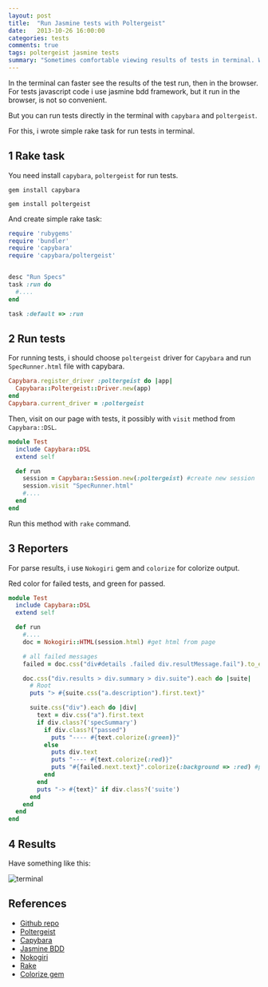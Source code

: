 ```yaml
---
layout: post
title:  "Run Jasmine tests with Poltergeist"
date:   2013-10-26 16:00:00
categories: tests
comments: true
tags: poltergeist jasmine tests
summary: "Sometimes comfortable viewing results of tests in terminal. With poltergeist driver it easy." 
---
```


In the terminal can faster see the results of the test run, then in the browser. For tests javascript code i use jasmine bdd framework, but it run in the browser, is not so convenient.

But you can run tests directly in the terminal with `capybara` and `poltergeist`. 

For this, i wrote simple rake task for run tests in terminal.

1 Rake task
-------------------------

You need install `capybara`, `poltergeist` for run tests.

```
gem install capybara
```

```
gem install poltergeist
```

And create simple rake task:

```ruby
require 'rubygems'
require 'bundler'
require 'capybara'
require 'capybara/poltergeist'


desc "Run Specs"
task :run do 
  #....
end

task :default => :run
```

2 Run tests
---------------

For running tests, i should choose `poltergeist` driver for `Capybara` and run `SpecRunner.html` file with capybara.

```ruby
Capybara.register_driver :poltergeist do |app|
  Capybara::Poltergeist::Driver.new(app)
end
Capybara.current_driver = :poltergeist
```

Then, visit on our page with tests, it possibly with `visit` method from `Capybara::DSL`.

```ruby
module Test
  include Capybara::DSL
  extend self

  def run
    session = Capybara::Session.new(:poltergeist) #create new session
    session.visit "SpecRunner.html"
    #....
  end
end
```

Run this method with `rake` command.

3 Reporters
---------------------------

For parse results, i use `Nokogiri` gem and `colorize` for colorize output.

Red color for failed tests, and green for passed.

```ruby
module Test
  include Capybara::DSL
  extend self

  def run
    #....
    doc = Nokogiri::HTML(session.html) #get html from page

    # all failed messages
    failed = doc.css("div#details .failed div.resultMessage.fail").to_enum

    doc.css("div.results > div.summary > div.suite").each do |suite|
      # Root
      puts "> #{suite.css("a.description").first.text}"

      suite.css("div").each do |div|
        text = div.css("a").first.text 
        if div.class?('specSummary')
          if div.class?("passed")
            puts "---- #{text.colorize(:green)}"
          else
            puts div.text
            puts "---- #{text.colorize(:red)}"
            puts "#{failed.next.text}".colorize(:background => :red) #print failed message
          end  
        end
        puts "-> #{text}" if div.class?('suite')
      end
    end
  end
end
``` 

4 Results
------------------

Have something like this:

![terminal]( https://photos-3.dropbox.com/t/0/AAAdgwMe8m3Za9A7TJagNNi_DGq7gDqBE-wXribEsu_PyQ/12/186946245/png/1024x768/3/1382814000/0/2/jasmine-poltergeist.png/TEefMMSR_oTpKEc2ezneklzEDmPE4uoZs-XZZqEc1S8 "Output")


References
------------

+   [Github repo](https://github.com/fntzr/snippets/tree/master/jasmine-poltergeist)
+   [Poltergeist](https://github.com/jonleighton/poltergeist)
+   [Capybara](https://github.com/jnicklas/capybara)
+   [Jasmine BDD](http://pivotal.github.io/jasmine/)
+   [Nokogiri](http://nokogiri.org/)
+   [Rake](http://rake.rubyforge.org/)
+   [Colorize gem](https://github.com/fazibear/colorize)
